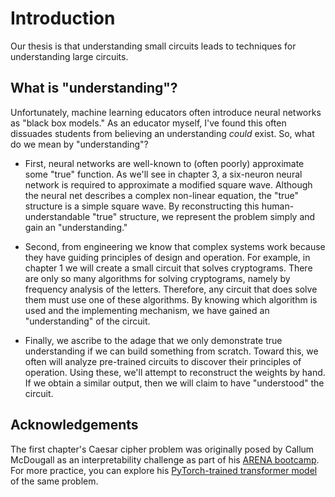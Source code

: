 # Introduction

Our thesis is that understanding small circuits leads to techniques for understanding large circuits.

## What is "understanding"?

Unfortunately, machine learning educators often introduce neural networks as "black box models." As an educator myself, I've found this often dissuades students from believing an understanding _could_ exist. So, what do we mean by "understanding"?

- First, neural networks are well-known to (often poorly) approximate some "true" function. As we'll see in chapter 3, a six-neuron neural network is required to approximate a modified square wave. Although the neural net describes a complex non-linear equation, the "true" structure is a simple square wave. By reconstructing this human-understandable "true" structure, we represent the problem simply and gain an "understanding."

- Second, from engineering we know that complex systems work because they have guiding principles of design and operation. For example, in chapter 1 we will create a small circuit that solves cryptograms. There are only so many algorithms for solving cryptograms, namely by frequency analysis of the letters. Therefore, any circuit that does solve them must use one of these algorithms. By knowing which algorithm is used and the implementing mechanism, we have gained an "understanding" of the circuit.

- Finally, we ascribe to the adage that we only demonstrate true understanding if we can build something from scratch. Toward this, we often will analyze pre-trained circuits to discover their principles of operation. Using these, we'll attempt to reconstruct the weights by hand. If we obtain a similar output, then we will claim to have "understood" the circuit.


## Acknowledgements

The first chapter's Caesar cipher problem was originally posed by Callum McDougall as an interpretability challenge as part of his <a href="https://github.com/callummcdougall/ARENA_3.0">ARENA bootcamp</a>. For more practice, you can explore his <a href="https://colab.research.google.com/drive/1pW1qAd52ZRf6gU-fTORjVyVKHuoLzJzH">PyTorch-trained transformer model</a> of the same problem.
